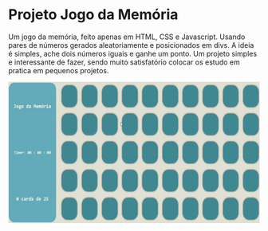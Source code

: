 # Projeto Jogo da Memória
Um jogo da memória, feito apenas em HTML, CSS e Javascript. 
Usando pares de números gerados aleatoriamente e posicionados em divs.
A ideia é simples, ache dois números iguais e ganhe um ponto.
Um projeto simples e interessante de fazer, sendo muito satisfatório colocar os estudo em pratica em pequenos projetos.

![Exemplo de jogo](./GIFdemo.gif)
